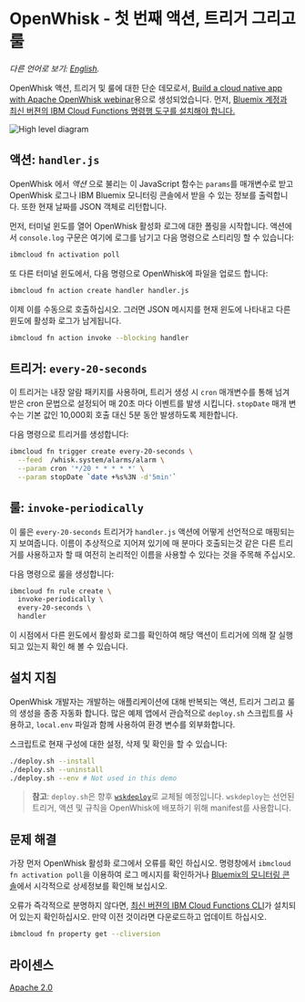 # OpenWhisk - 첫 번째 액션, 트리거 그리고 룰

*다른 언어로 보기: [English](README.md).*

OpenWhisk 액션, 트리거 및 룰에 대한 단순 데모로서, [Build a cloud native app with Apache OpenWhisk webinar](https://developer.ibm.com/tv/build-a-cloud-native-app-with-apache-openwhisk/)용으로 생성되었습니다. 먼저, [Bluemix 계정과 최신 버젼의 IBM Cloud Functions 명령행 도구를 설치해야 합니다.](/docs/FUNCTIONS-ko.md)

![High level diagram](demo-1.png)

## 액션: `handler.js`

OpenWhisk 에서 _액션_ 으로 불리는 이 JavaScript 함수는 `params`를 매개변수로 받고 OpenWhisk 로그나 IBM Bluemix 모니터링 콘솔에서 받을 수 있는 정보를 출력합니다. 또한 현재 날짜를 JSON 객체로 리턴합니다.

먼저, 터미널 윈도를 열어 OpenWhisk 활성화 로그에 대한 폴링을 시작합니다. 액션에서 `console.log` 구문은 여기에 로그를 남기고 다음 명령으로 스티리밍 할 수 있습니다:

```bash
ibmcloud fn activation poll
```

또 다른 터미널 윈도에서, 다음 명령으로 OpenWhisk에 파일을 업로드 합니다:

```bash
ibmcloud fn action create handler handler.js
```

이제 이를 수동으로 호출하십시오. 그러면 JSON 메시지를 현재 윈도에 나타내고 다른 윈도에 활성화 로그가 남게됩니다.

```bash
ibmcloud fn action invoke --blocking handler
```

## 트리거: `every-20-seconds`

이 트리거는 내장 알람 패키지를 사용하며, 트리거 생성 시 `cron` 매개변수를 통해 넘겨받은 cron 문법으로 설정되어 매 20초 마다 이벤트를 발생 시킵니다. `stopDate` 매개 변수는 기본 값인 10,000회 호출 대신 5분 동안 발생하도록 제한합니다.

다음 명령으로 트리거를 생성합니다:

```bash
ibmcloud fn trigger create every-20-seconds \
  --feed  /whisk.system/alarms/alarm \
  --param cron '*/20 * * * * *' \
  --param stopDate `date +%s%3N -d'5min'`
```

## 룰: `invoke-periodically`

이 룰은 `every-20-seconds` 트리거가 `handler.js` 액션에 어떻게 선언적으로 매핑되는지 보여줍니다. 이름이 추상적으로 지어져 있기에 매 분마다 호출되는것 같은 다른 트리거를 사용하고자 할 때 여전히 논리적인 이름을 사용할 수 있다는 것을 주목해 주십시오.

다음 명령으로 룰을 생성합니다:

```bash
ibmcloud fn rule create \
  invoke-periodically \
  every-20-seconds \
  handler
```

이 시점에서 다른 윈도에서 활성화 로그를 확인하여 해당 액션이 트리거에 의해 잘 실행되고 있는지 확인 해 볼 수 있습니다.

## 설치 지침

OpenWhisk 개발자는 개발하는 애플리케이션에 대해 반복되는 액션, 트리거 그리고 룰의 생성을 종종 자동화 합니다. 많은 예제 앱에서 관습적으로 `deploy.sh` 스크립트를 사용하고, `local.env` 파일과 함께 사용하여 환경 변수를 외부화합니다.

스크립트로 현재 구성에 대한 설정, 삭제 및 확인을 할 수 있습니다:

```bash
./deploy.sh --install
./deploy.sh --uninstall
./deploy.sh --env # Not used in this demo
```

> **참고**: `deploy.sh`은 향후 [`wskdeploy`](https://github.com/openwhisk/openwhisk-wskdeploy)로 교체될 예정입니다. `wskdeploy`는 선언된 트리거, 액션 및 규칙을 OpenWhisk에 배포하기 위해 manifest를 사용합니다.

## 문제 해결
가장 먼저 OpenWhisk 활성화 로그에서 오류를 확인 하십시오. 명령창에서 `ibmcloud fn activation poll`을 이용하여 로그 메시지를 확인하거나 [Bluemix의 모니터링 콘솔](https://console.ng.bluemix.net/openwhisk/dashboard)에서 시각적으로 상세정보를 확인해 보십시오.

오류가 즉각적으로 분명하지 않다면, [최신 버젼의 IBM Cloud Functions CLI](https://console.ng.bluemix.net/openwhisk/learn/cli)가 설치되어 있는지 확인하십시오. 만약 이전 것이라면 다운로드하고 업데이트 하십시오.
```bash
ibmcloud fn property get --cliversion
```

## 라이센스
[Apache 2.0](LICENSE.txt)

